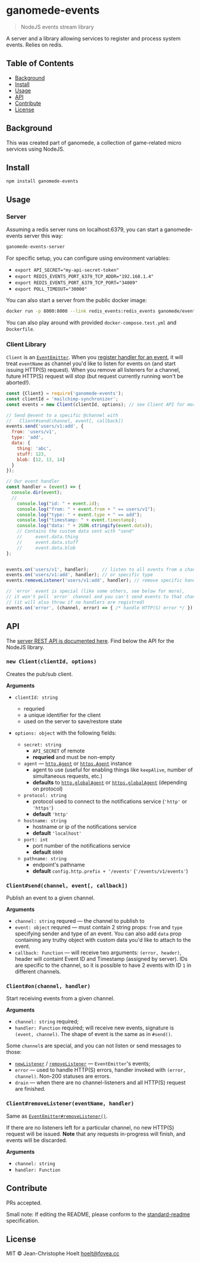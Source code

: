 # ganomede-events

> NodeJS events stream library

A server and a library allowing services to register and process system events. Relies on redis.

## Table of Contents

- [Background](#background)
- [Install](#install)
- [Usage](#usage)
- [API](#api)
- [Contribute](#contribute)
- [License](#license)

## Background

This was created part of ganomede, a collection of game-related micro services using NodeJS.

## Install

```
npm install ganomede-events
```

## Usage

### Server

Assuming a redis server runs on localhost:6379, you can start a ganomede-events server this way:

```sh
ganomede-events-server
```

For specific setup, you can configure using environment variables:

 - `export API_SECRET="my-api-secret-token"`
 - `export REDIS_EVENTS_PORT_6379_TCP_ADDR="192.168.1.4"`
 - `export REDIS_EVENTS_PORT_6379_TCP_PORT="34009"`
 - `export POLL_TIMEOUT="30000"`

You can also start a server from the public docker image:

```sh
docker run -p 8000:8000 --link redis_events:redis_events ganomede/events
```

You can also play around with provided `docker-compose.test.yml` and `Dockerfile`.

### Client Library

`Client` is an [`EventEmitter`](https://nodejs.org/docs/latest/api/events.html#events_class_eventemitter). When you [register handler for an event](https://nodejs.org/docs/latest/api/events.html#events_emitter_on_eventname_listener), it will treat `eventName` as channel you'd like to listen for events on (and start issuing HTTP(S) request). When you remove all listeners for a channel, future HTTP(S) request will stop (but request currently running won't be aborted!).

```js
const {Client} = require('ganomede-events');
const clientId = 'mailchimp-synchronizer';
const events = new Client(clientId, options); // see Client API for more

// Send @event to a specific @channel with
//   Client#send(channel, event[, callback])
events.send('users/v1:add', {
  from: 'users/v1',
  type: 'add',
  data: {
    thing: 'abc',
    stuff: 123,
    blob: [12, 13, 14]
  }
});

// Our event handler
const handler = (event) => {
  console.dir(event);
  //
    console.log("id: " + event.id);
    console.log("from: " + event.from + " == users/v1");
    console.log("type: " + event.type + " == add");
    console.log("timestamp: " + event.timestamp);
    console.log("data: " + JSON.stringify(event.data));
    // Contains the custom data sent with "send"
    //     event.data.thing
    //     event.data.stuff
    //     event.data.blob
};


events.on('users/v1', handler);     // listen to all events from a channel
events.on('users/v1:add', handler); // or specific type
events.removeListener('users/v1:add', handler); // remove specific handlers

// `error` event is special (like some others, see below for more),
// it won't poll `error` channel and you can't send events to that channel.
// (it will also throw if no handlers are registred)
events.on('error', (channel, error) => { /* handle HTTP(S) error */ });
```

## API

The [server REST API is documented here](API.md). Find below the API for the NodeJS library.

### `new Client(clientId, options)`

Creates the pub/sub client.

**Arguments**

 * `clientId: string`
    * requried
    * a unique identifier for the client
    * used on the server to save/restore state

 * `options: object` with the following fields:
    * `secret: string`
      * `API_SECRET` of remote
      * **requried** and must be non-empty
    * `agent` — [`http.Agent`](https://nodejs.org/docs/latest/api/http.html#http_class_http_agent) or [`https.Agent`](https://nodejs.org/docs/latest/api/https.html#https_class_https_agent) instance
      * agent to use (useful for enabling things like `keepAlive`, number of simultaneous requests, etc.)
      * **defaults** to [`http.globalAgent`](https://nodejs.org/docs/latest/api/http.html#http_http_globalagent) or [`https.globalAgent`](https://nodejs.org/docs/latest/api/https.html#https_https_globalagent) (depending on protocol)
    * `protocol: string`
      * protocol used to connect to the notifications service (`'http'` or `'https'`)
      * **default** `'http'`
    * `hostname: string`
      * hostname or ip of the notifications service
      * **default** `'localhost'`
    * `port: int`
      * port number of the notifications service
      * **default** `8000`
    * `pathname: string`
      * endpoint's pathname
      * **default** `config.http.prefix + '/events'` (`'/events/v1/events'`)

### `Client#send(channel, event[, callback])`

Publish an event to a given channel.

**Arguments**

 * `channel: string` requred — the channel to publish to
 * `event: object` requred — must contain 2 string props: `from` and `type` specifying sender and type of an event. You can also add `data` prop containing any truthy object with custom data you'd like to attach to the event.
 * `callback: Function` — will receive two arguments: `(error, header)`, header will containt Event ID and Timestamp (assigned by server). IDs are specific to the channel, so it is possible to have 2 events with ID `1` in different channels.

### `Client#on(channel, handler)`

Start receiving events from a given channel.

**Arguments**

  - `channel: string` required;
  - `handler: Function` required; will receive new events, signature is `(event, channel)`. The shape of event is the same as in `#send()`.

Some `channel`s are special, and you can not listen or send messages to those:

  - [`newListener`](https://nodejs.org/docs/latest/api/events.html#events_event_newlistener) / [`removeListener`](https://nodejs.org/docs/latest/api/events.html#events_event_removelistener) — `EventEmitter`'s events;
  - `error` — used to handle HTTP(S) errors, handler invoked with `(error, channel)`. Non-200 statuses are errors.
  - `drain` — when there are no channel-listeners and all HTTP(S) request are finished.

### `Client#removeListener(eventName, handler)`

Same as [`EventEmitter#removeListener()`](https://nodejs.org/dist/latest-v7.x/docs/api/events.html#events_emitter_removelistener_eventname_listener).

If there are no listeners left for a particular channel, no new HTTP(S) request will be issued. **Note** that any requests in-progress will finish, and events will be discarded.

**Arguments**

 * `channel: string`
 * `handler: Function`

## Contribute

PRs accepted.

Small note: If editing the README, please conform to the [standard-readme](https://github.com/RichardLitt/standard-readme) specification.

## License

MIT © Jean-Christophe Hoelt <hoelt@fovea.cc>
